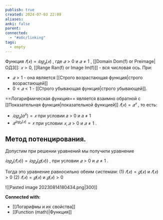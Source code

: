 ```yaml
---
publish: true
created: 2024-07-03 22:09
aliases: 
anki: false
parent: 
connected:
  - "#обс/linking"
tags:
  - empty
---
```


Функция $𝑓(𝑥) = 𝑙𝑜𝑔_{𝑎}(𝑥)$ , где $𝑎 > 0$ и $𝑎 ≠ 1$ , 
[[Domain Dom(f) or Preimage|ОДЗ]]: $𝑥 > 0$, 
[[Range Ran(f) or Image Im(f)]]  - вся числовая ось. 
При:
- $𝑎 > 1$  - она является [[Строго возрастающая функция|строго возрастающей]]
- $0 < 𝑎 < 1$ - [[Строго убывающая функция|строго убывающей]].  

==Логарифмическая функция== является взаимно обратной с [[Показательная функция|показательной функцией]] 
$𝑓(𝑥) =𝑎^𝑥$ , то есть:
- $𝑙𝑜𝑔_{𝑎}(a^x) = 𝑥$ при условии 𝑎 > 0 и 𝑎 ≠ 1
- $𝑎^{𝑙𝑜𝑔_{𝑎}(𝑥)} = 𝑥$ при условии $𝑥, 𝑎 > 0$ и $𝑎 ≠ 1$ .


## Метод потенцирования. 
Допустим при решении уравнений мы получили уравнение

$𝑙𝑜𝑔_{𝑎}(𝑓(𝑥)) = 𝑙𝑜𝑔_{𝑎}(𝑔(𝑥))$ , при условии $𝑎 > 0$ и $𝑎 ≠ 1$ . 

Тогда это уравнение равносильно обеим системам:
(1) $𝑓(𝑥) = 𝑔(𝑥)$ и $𝑓(𝑥) > 0$ 
(2) $𝑓(𝑥) = 𝑔(𝑥)$ и $𝑔(𝑥) > 0$


![[Pasted image 20230814180434.png|300]]




**Connected with:**
- [[Логарифмы и их свойства]]
- [[Function (math)|Функция]]




